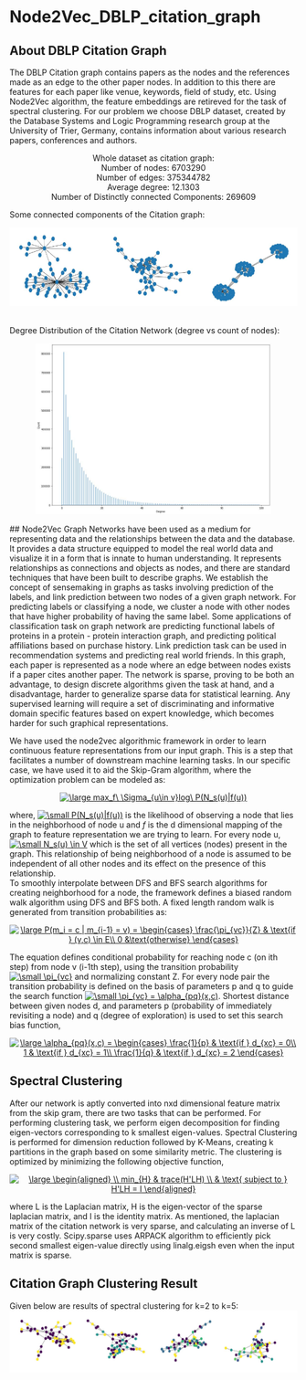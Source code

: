 # Node2Vec_DBLP_citation_graph

## About DBLP Citation Graph 
The DBLP Citation graph contains papers as the nodes and the references made as an edge to the other paper nodes. In addition to this there are features for each paper like venue, keywords, field of study, etc. Using Node2Vec algorithm, the feature embeddings are retireved for the task of spectral clustering. For our problem we choose DBLP dataset, created by the Database Systems and Logic Programming research group at the University of Trier, Germany, contains information about various research papers, conferences and authors.
<br>
<p align="center">
Whole dataset as citation graph:<br>
Number of nodes: 6703290<br>
Number of edges: 375344782 <br>
Average degree: 12.1303<br>
Number of Distinctly connected Components: 269609
</p>
Some connected components of the Citation graph:
<p align="center">
<img src="https://raw.githubusercontent.com/tanishkasingh9/Node2Vec_DBLP_citation_graph/master/g.png">
  </p>
<br>
Degree Distribution of the Citation Network (degree vs count of nodes):
<p align="center">
<img src="https://raw.githubusercontent.com/tanishkasingh9/Node2Vec_DBLP_citation_graph/master/dd1.jpg" height="300">
</p>
## Node2Vec
Graph Networks have been used as a medium for representing data and the relationships between the data and the database. It provides a data structure equipped to model the real
world data and visualize it in a form that is innate to human understanding. It represents relationships as connections and objects as nodes, and there are standard techniques that have been built to describe graphs. We establish the concept of sensemaking in graphs as tasks involving prediction of the labels, and link prediction between two nodes of a given graph network. For predicting labels or classifying a node, we cluster a node with other nodes that have higher probability of having the same label. Some applications of classification task on graph network are predicting functional labels of proteins in a protein - protein interaction graph, and predicting political affiliations based on purchase history. Link prediction task can be used in recommendation systems and predicting real world friends. In this graph, each paper is represented as a node where an edge between nodes exists if a paper cites another paper. The network is sparse, proving to be both an advantage, to design discrete algorithms given the task at hand, and a disadvantage, harder to generalize sparse data for statistical learning. Any supervised learning will require a set of discriminating and informative domain specific features based on expert
knowledge, which becomes harder for such graphical representations.
<br>

We have used the node2vec algorithmic framework in order to learn continuous feature representations from our input graph. This is a step that facilitates a number of
downstream machine learning tasks. In our specific case, we have used it to aid the Skip-Gram algorithm, where the optimization problem can be modeled as:
<p align="center">
<a href="https://www.codecogs.com/eqnedit.php?latex=\small&space;max_f\&space;\Sigma_{u\in&space;v}log\&space;P(N_s(u)|f(u))" target="_blank"><img src="https://latex.codecogs.com/gif.latex?\large&space;max_f\&space;\Sigma_{u\in&space;v}log\&space;P(N_s(u)|f(u))" title="\large max_f\ \Sigma_{u\in v}log\ P(N_s(u)|f(u))" /></a>
</p>
where, <a href="https://www.codecogs.com/eqnedit.php?latex=\small&space;P(N_s(u)|f(u))" target="_blank"><img src="https://latex.codecogs.com/gif.latex?\small&space;P(N_s(u)|f(u))" title="\small P(N_s(u)|f(u))" /></a> is the likelihood of observing a node that lies in the neighborhood of node u and <i>f</i> is the d dimensional mapping of the graph to feature representation we are trying to learn. For every node u, <a href="https://www.codecogs.com/eqnedit.php?latex=\small&space;N_s(u)&space;\in&space;V" target="_blank"><img src="https://latex.codecogs.com/gif.latex?\small&space;N_s(u)&space;\in&space;V" title="\small N_s(u) \in V" /></a> which is the set of all vertices (nodes) present in the graph. This relationship of being neighborhood of a node is assumed to be independent of all other nodes and its effect on the presence of this relationship. 
<br>
To smoothly interpolate between DFS and BFS search algorithms for creating neighborhood for a node, the framework defines a biased random walk algorithm using DFS and BFS both. A fixed length random walk is generated from transition probabilities as:
<p align="center">
  <a href="https://www.codecogs.com/eqnedit.php?latex=\large&space;P(m_i&space;=&space;c&space;|&space;m_{i-1}&space;=&space;v)&space;=&space;\begin{cases}&space;\frac{\pi_{vc}}{Z}&space;&&space;\text{if&space;}&space;(v,c)&space;\in&space;E\\&space;0&space;&\text{otherwise}&space;\end{cases}" target="_blank"><img src="https://latex.codecogs.com/gif.latex?\large&space;P(m_i&space;=&space;c&space;|&space;m_{i-1}&space;=&space;v)&space;=&space;\begin{cases}&space;\frac{\pi_{vc}}{Z}&space;&&space;\text{if&space;}&space;(v,c)&space;\in&space;E\\&space;0&space;&\text{otherwise}&space;\end{cases}" title="\large P(m_i = c | m_{i-1} = v) = \begin{cases} \frac{\pi_{vc}}{Z} & \text{if } (v,c) \in E\\ 0 &\text{otherwise} \end{cases}" /></a>
  </p>
The equation defines conditional probability for reaching node c (on ith step) from node v (i-1th step), using the transition probability <a href="https://www.codecogs.com/eqnedit.php?latex=\small&space;\pi_{vc}" target="_blank"><img src="https://latex.codecogs.com/gif.latex?\small&space;\pi_{vc}" title="\small \pi_{vc}" /></a> and normalizing constant Z. For every node pair the transition probability is defined on the basis of parameters p and q to guide the search function <a href="https://www.codecogs.com/eqnedit.php?latex=\small&space;\pi_{vc}&space;=&space;\alpha_{pq}(x,c)" target="_blank"><img src="https://latex.codecogs.com/gif.latex?\small&space;\pi_{vc}&space;=&space;\alpha_{pq}(x,c)" title="\small \pi_{vc} = \alpha_{pq}(x,c)" /></a>. Shortest distance between given nodes d, and parameters p (probability of immediately revisiting a node) and q (degree of exploration) is used to set this search bias function, 
<p align="center">
 <a href="https://www.codecogs.com/eqnedit.php?latex=\large&space;\alpha_{pq}(x,c)&space;=&space;\begin{cases}&space;\frac{1}{p}&space;&&space;\text{if&space;}&space;d_{xc}&space;=&space;0\\&space;1&space;&&space;\text{if&space;}&space;d_{xc}&space;=&space;1\\&space;\frac{1}{q}&space;&&space;\text{if&space;}&space;d_{xc}&space;=&space;2&space;\end{cases}" target="_blank"><img src="https://latex.codecogs.com/gif.latex?\large&space;\alpha_{pq}(x,c)&space;=&space;\begin{cases}&space;\frac{1}{p}&space;&&space;\text{if&space;}&space;d_{xc}&space;=&space;0\\&space;1&space;&&space;\text{if&space;}&space;d_{xc}&space;=&space;1\\&space;\frac{1}{q}&space;&&space;\text{if&space;}&space;d_{xc}&space;=&space;2&space;\end{cases}" title="\large \alpha_{pq}(x,c) = \begin{cases} \frac{1}{p} & \text{if } d_{xc} = 0\\ 1 & \text{if } d_{xc} = 1\\ \frac{1}{q} & \text{if } d_{xc} = 2 \end{cases}" /></a>
 </p>

## Spectral Clustering
After our network is aptly converted into nxd dimensional feature matrix from the skip gram, there are two tasks that can be performed. For performing clustering task, we perform eigen decomposition for finding eigen-vectors corresponding to k smallest eigen-values. Spectral Clustering is performed for dimension reduction followed by K-Means, creating k partitions in the graph based on some similarity metric. The clustering is optimized by minimizing the following objective function, 
<p align="center">
  <a href="https://www.codecogs.com/eqnedit.php?latex=\large&space;\begin{aligned}&space;\\&space;min_{H}&space;&&space;trace(H'LH)&space;\\&space;&&space;\text{&space;subject&space;to&space;}&space;H'LH&space;=&space;I&space;\end{aligned}" target="_blank"><img src="https://latex.codecogs.com/gif.latex?\large&space;\begin{aligned}&space;\\&space;min_{H}&space;&&space;trace(H'LH)&space;\\&space;&&space;\text{&space;subject&space;to&space;}&space;H'LH&space;=&space;I&space;\end{aligned}" title="\large \begin{aligned} \\ min_{H} & trace(H'LH) \\ & \text{ subject to } H'LH = I \end{aligned}" /></a>
 </p>
 
where L is the Laplacian matrix, H is the eigen-vector of the sparse laplacian matrix, and I is the identity matrix. As mentioned, the laplacian matrix of the citation network is very sparse, and calculating an inverse of L is very costly. Scipy.sparse uses ARPACK algorithm to efficiently pick second smallest eigen-value directly using linalg.eigsh even when the input matrix is sparse.

## Citation Graph Clustering Result

Given below are results of spectral clustering for k=2 to k=5:
<img src= "https://raw.githubusercontent.com/tanishkasingh9/Node2Vec_DBLP_citation_graph/master/cluster.png">
